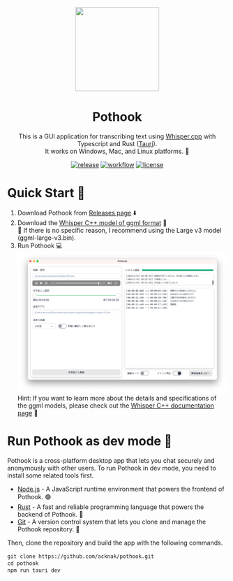 <div align="center">

<image src="https://raw.githubusercontent.com/acknak/pothook/main/src-tauri/icons/pothook_circle.png" height=192 width=192>

# Pothook
This is a GUI application for transcribing text using [Whisper.cpp](https://github.com/ggerganov/whisper.cpp) with Typescript and Rust ([Tauri](https://tauri.app)).  
It works on Windows, Mac, and Linux platforms. 🚀

[![release](https://img.shields.io/github/v/release/acknak/pothook.svg?style=flat)](https://github.com/acknak/pothook/releases) [![workflow](https://github.com/acknak/pothook/actions/workflows/main.yaml/badge.svg)](https://github.com/acknak/pothook/actions/workflows/main.yaml) [![license](https://badgen.net/github/license/acknak/pothook)](https://github.com/acknak/pothook/blob/main/LICENSE)

</div>

# Quick Start :rocket:

1. Download Pothook from [Releases page](https://github.com/acknak/pothook/releases/) :arrow_down:
2. Download the [Whisper C++ model of ggml format](https://huggingface.co/ggerganov/whisper.cpp/tree/main) :file_folder:  
   :memo: If there is no specific reason, I recommend using the Large v3 model (ggml-large-v3.bin).
3. Run Pothook :computer:  
   ![Pothook GUI Image](https://raw.githubusercontent.com/acknak/pothook/main/Pothook.png)
Hint: If you want to learn more about the details and specifications of the ggml models, please check out the [Whisper C++ documentation page](https://github.com/ggerganov/whisper.cpp/tree/master/models#whisper-model-files-in-custom-ggml-format) :book:

# Run Pothook as dev mode :wrench:

Pothook is a cross-platform desktop app that lets you chat securely and anonymously with other users. To run Pothook in dev mode, you need to install some related tools first.

- [Node.js](https://nodejs.org/) - A JavaScript runtime environment that powers the frontend of Pothook. 🟢
- [Rust](https://www.rust-lang.org/) - A fast and reliable programming language that powers the backend of Pothook. 🦀
- [Git](https://git-scm.com) - A version control system that lets you clone and manage the Pothook repository. 🐙

Then, clone the repository and build the app with the following commands.

```
git clone https://github.com/acknak/pothook.git
cd pothook
npm run tauri dev
```
